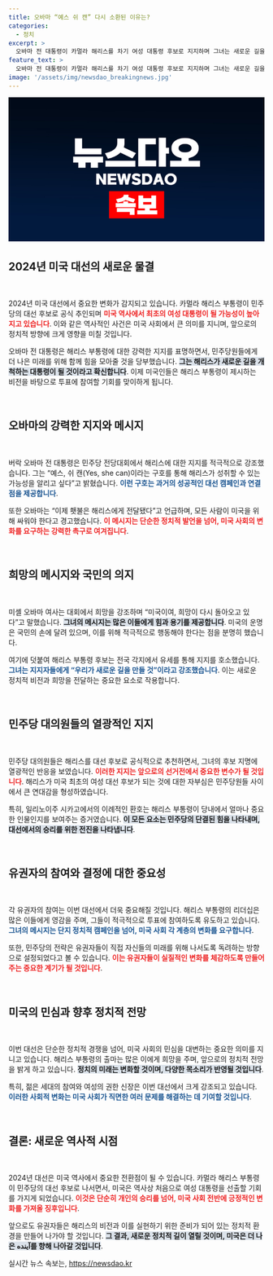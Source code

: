 ```yaml
---
title: 오바마 “예스 쉬 캔” 다시 소환된 이유는?
categories:
  - 정치
excerpt: >
  오바마 전 대통령이 카멀라 해리스를 차기 여성 대통령 후보로 지지하며 그녀는 새로운 길을 개척할 것이라 선언, 민주당 대의원들의 열렬한 환호를 받았다. 희망의 메시지를 전파하며 이제 미국의 운명은 우리의 손에 달렸음을 강조했다.
feature_text: >
  오바마 전 대통령이 카멀라 해리스를 차기 여성 대통령 후보로 지지하며 그녀는 새로운 길을 개척할 것이라 선언, 민주당 대의원들의 열렬한 환호를 받았다. 희망의 메시지를 전파하며 이제 미국의 운명은 우리의 손에 달렸음을 강조했다.
image: '/assets/img/newsdao_breakingnews.jpg'
---
```


<p><img src="/assets/img/newsdao_breakingnews.jpg" alt="koreaapp 속보" /></p>

<h2 data-ke-size="size26">2024년 미국 대선의 새로운 물결</h2>

<p data-ke-size="size16">&nbsp;</p>  

<p>2024년 미국 대선에서 중요한 변화가 감지되고 있습니다. 카멀라 해리스 부통령이 민주당의 대선 후보로 공식 추인되며 <b><span style="color: #ee2323;">미국 역사에서 최초의 여성 대통령이 될 가능성이 높아지고 있습니다</span></b>. 이와 같은 역사적인 사건은 미국 사회에서 큰 의미를 지니며, 앞으로의 정치적 방향에 크게 영향을 미칠 것입니다. </p>

<p>오바마 전 대통령은 해리스 부통령에 대한 강력한 지지를 표명하면서, 민주당원들에게 더 나은 미래를 위해 함께 힘을 모아줄 것을 당부했습니다. <b><span style="background-color: #21538527;">그는 해리스가 새로운 길을 개척하는 대통령이 될 것이라고 확신합니다</span></b>. 이제 미국인들은 해리스 부통령이 제시하는 비전을 바탕으로 투표에 참여할 기회를 맞이하게 됩니다.</p>

<p data-ke-size="size16">&nbsp;</p>  

<h2 data-ke-size="size26">오바마의 강력한 지지와 메시지</h2>

<p data-ke-size="size16">&nbsp;</p>  

<p>버락 오바마 전 대통령은 민주당 전당대회에서 해리스에 대한 지지를 적극적으로 강조했습니다. 그는 “예스, 쉬 캔(Yes, she can)이라는 구호를 통해 해리스가 성취할 수 있는 가능성을 알리고 싶다”고 밝혔습니다. <b><span style="color: #1a5490;">이런 구호는 과거의 성공적인 대선 캠페인과 연결점을 제공합니다</span></b>. </p>

<p>또한 오바마는 “이제 횃불은 해리스에게 전달됐다”고 언급하며, 모든 사람이 미국을 위해 싸워야 한다고 경고했습니다. <b><span style="color: #ee2323;">이 메시지는 단순한 정치적 발언을 넘어, 미국 사회의 변화를 요구하는 강력한 촉구로 여겨집니다</span></b>.</p>

<p data-ke-size="size16">&nbsp;</p>  

<h2 data-ke-size="size26">희망의 메시지와 국민의 의지</h2>

<p data-ke-size="size16">&nbsp;</p>  

<p>미셸 오바마 여사는 대회에서 희망을 강조하며 “미국이여, 희망이 다시 돌아오고 있다”고 말했습니다. <b><span style="background-color: #21538527;">그녀의 메시지는 많은 이들에게 힘과 용기를 제공합니다</span></b>. 미국의 운명은 국민의 손에 달려 있으며, 이를 위해 적극적으로 행동해야 한다는 점을 분명히 했습니다.</p>

<p>여기에 덧붙여 해리스 부통령 후보는 전국 각지에서 유세를 통해 지지를 호소했습니다. <b><span style="color: #1a5490;">그녀는 지지자들에게 “우리가 새로운 길을 만들 것”이라고 강조했습니다</span></b>. 이는 새로운 정치적 비전과 희망을 전달하는 중요한 요소로 작용합니다.</p>

<p data-ke-size="size16">&nbsp;</p>  

<h2 data-ke-size="size26">민주당 대의원들의 열광적인 지지</h2>

<p data-ke-size="size16">&nbsp;</p>  

<p>민주당 대의원들은 해리스를 대선 후보로 공식적으로 추천하면서, 그녀의 후보 지명에 열광적인 반응을 보였습니다. <b><span style="color: #ee2323;">이러한 지지는 앞으로의 선거전에서 중요한 변수가 될 것입니다</span></b>. 해리스가 미국 최초의 여성 대선 후보가 되는 것에 대한 자부심은 민주당원들 사이에서 큰 연대감을 형성하였습니다.</p>

<p>특히, 일리노이주 시카고에서의 이례적인 환호는 해리스 부통령이 당내에서 얼마나 중요한 인물인지를 보여주는 증거였습니다. <b><span style="background-color: #21538527;">이 모든 요소는 민주당의 단결된 힘을 나타내며, 대선에서의 승리를 위한 전진을 나타냅니다</span></b>.</p>

<p data-ke-size="size16">&nbsp;</p>  

<h2 data-ke-size="size26">유권자의 참여와 결정에 대한 중요성</h2>

<p data-ke-size="size16">&nbsp;</p>  

<p>각 유권자의 참여는 이번 대선에서 더욱 중요해질 것입니다. 해리스 부통령의 리더십은 많은 이들에게 영감을 주며, 그들이 적극적으로 투표에 참여하도록 유도하고 있습니다. <b><span style="color: #1a5490;">그녀의 메시지는 단지 정치적 캠페인을 넘어, 미국 사회 각 계층의 변화를 요구합니다</span></b>.</p>

<p>또한, 민주당의 전략은 유권자들이 직접 자신들의 미래를 위해 나서도록 독려하는 방향으로 설정되었다고 볼 수 있습니다. <b><span style="color: #ee2323;">이는 유권자들이 실질적인 변화를 체감하도록 만들어주는 중요한 계기가 될 것입니다</span></b>.</p>

<p data-ke-size="size16">&nbsp;</p>  

<h2 data-ke-size="size26">미국의 민심과 향후 정치적 전망</h2>

<p data-ke-size="size16">&nbsp;</p>  

<p>이번 대선은 단순한 정치적 경쟁을 넘어, 미국 사회의 민심을 대변하는 중요한 의미를 지니고 있습니다. 해리스 부통령의 출마는 많은 이에게 희망을 주며, 앞으로의 정치적 전망을 밝게 하고 있습니다. <b><span style="background-color: #21538527;">정치의 미래는 변화할 것이며, 다양한 목소리가 반영될 것입니다</span></b>.</p>

<p>특히, 젊은 세대의 참여와 여성의 권한 신장은 이번 대선에서 크게 강조되고 있습니다. <b><span style="color: #1a5490;">이러한 사회적 변화는 미국 사회가 직면한 여러 문제를 해결하는 데 기여할 것입니다</span></b>.</p>

<p data-ke-size="size16">&nbsp;</p>  

<h2 data-ke-size="size26">결론: 새로운 역사적 시점</h2>

<p data-ke-size="size16">&nbsp;</p>  

<p>2024년 대선은 미국 역사에서 중요한 전환점이 될 수 있습니다. 카멀라 해리스 부통령이 민주당의 대선 후보로 나서면서, 미국은 역사상 처음으로 여성 대통령을 선출할 기회를 가지게 되었습니다. <b><span style="color: #ee2323;">이것은 단순히 개인의 승리를 넘어, 미국 사회 전반에 긍정적인 변화를 가져올 징후입니다</span></b>. </p>

<p>앞으로도 유권자들은 해리스의 비전과 이를 실현하기 위한 준비가 되어 있는 정치적 환경을 만들어 나가야 할 것입니다. <b><span style="background-color: #21538527;">그 결과, 새로운 정치적 길이 열릴 것이며, 미국은 더 나은 آینده를 향해 나아갈 것입니다</span></b>.</p>
실시간 뉴스 속보는, <a href="https://newsdao.kr" rel="dofollow">https://newsdao.kr</a>


